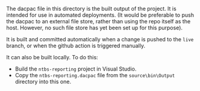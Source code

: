 The dacpac file in this directory is the built output of the project. It is intended for use in automated deployments. (It would be preferable to push the dacpac to an external file store, rather than using the repo itself as the host. However, no such file store has yet been set up for this purpose).

It is built and committed automatically when a change is pushed to the `live` branch, or when the github action is triggered manually.

It can also be built locally. To do this:

- Build the `ntbs-reporting` project in Visual Studio.
- Copy the `ntbs-reporting.dacpac` file from the `source\bin\Output` directory into this one.